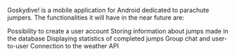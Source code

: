 Goskydive! is a mobile application for Android dedicated to parachute jumpers. The functionalities it will have in the near future are:

Possibility to create a user account
Storing information about jumps made in the database
Displaying statistics of completed jumps
Group chat and user-to-user
Connection to the weather API
